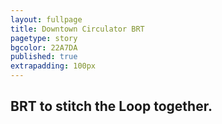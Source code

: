 ```yaml
---
layout: fullpage
title: Downtown Circulator BRT
pagetype: story
bgcolor: 22A7DA
published: true
extrapadding: 100px
---
```


<div class="mapstage"></div>

## BRT to stitch the Loop together.